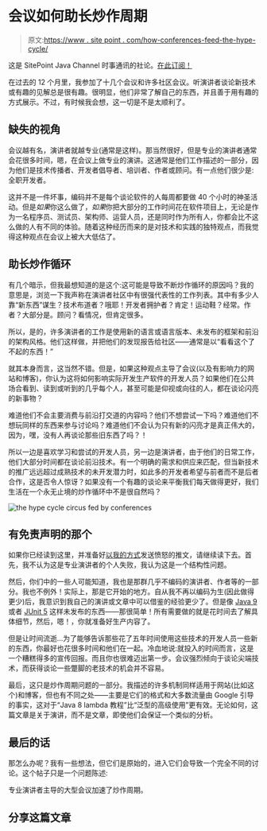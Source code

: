 # 会议如何助长炒作周期

> 原文:[https://www . site point . com/how-conferences-feed-the-hype-cycle/](https://www.sitepoint.com/how-conferences-feed-the-hype-cycle/)

这是 SitePoint Java Channel 时事通讯的社论。[在此订阅！](https://www.sitepoint.com/newsletter/)

在过去的 12 个月里，我参加了十几个会议和许多社区会议。听演讲者谈论新技术或有趣的见解总是很有趣。很明显，他们非常了解自己的东西，并且善于用有趣的方式展示。不过，有时候我会想，这一切是不是太顺利了。

## 缺失的视角

会议越有名，演讲者就越专业(通常是这样)。那当然很好，但是专业的演讲者通常会花很多时间，嗯，在会议上做专业的演讲。这通常是他们工作描述的一部分，因为他们是技术传播者、开发者倡导者、培训者、作者或顾问。有一点他们很少是:全职开发者。

这并不是一件坏事，编码并不是每个谈论软件的人每周都要做 40 个小时的神圣活动。但是*如果*你这么做了，*如果*你把大部分的工作时间花在软件项目上，无论是作为一名程序员、测试员、架构师、运营人员，还是同时作为所有人，你都会比不这么做的人有不同的体验。随着这种经历而来的是对技术和实践的独特观点，而我觉得这种观点在会议上被大大低估了。

## 助长炒作循环

有几个暗示，但我最想知道的是这个:这可能是导致不断炒作循环的原因吗？我的意思是，浏览一下我声称在演讲者社区中有很强代表性的工作列表。其中有多少人靠“新东西”谋生？技术布道者？哦耶！开发者拥护者？肯定！运动鞋？经常。作者？大部分是。顾问？看情况，但肯定很多。

所以，是的，许多演讲者的工作是使用新的语言或语言版本、未发布的框架和前沿的架构风格。他们这样做，并把他们的发现报告给社区——通常是以“看看这个了不起的东西！”

就其本身而言，这当然不错。但是，如果这种观点主导了会议(以及有影响力的网站和博客)，你认为这将如何影响实际开发生产软件的开发人员？如果他们在公共场合看到、读到或听到的几乎每个人，甚至可能是仰视或向往的人，都在谈论闪亮的新事物？

难道他们不会主要消费与前沿打交道的内容吗？他们不想尝试一下吗？难道他们不想玩同样的东西来参与讨论吗？难道他们不会认为只有新的闪亮才是真正伟大的，因为，嘿，没有人再谈论那些旧东西了吗？！

所以一边是喜欢学习和尝试的开发人员，另一边是演讲者，由于他们的日常工作，他们大部分时间都在谈论前沿技术。有一个明确的需求和供应来匹配，但当新技术的推广远远超过成熟技术的未开发潜力时，如此多的开发者希望与前者而不是后者合作，这是否令人惊讶？如果没有一个有趣的谈论来平衡我们每天做得更好，我们生活在一个永无止境的炒作循环中不是很自然吗？

![the hype cycle circus fed by conferences](../Images/1e781b40ac247810967e6f46ad4415fc.png)

## 有免责声明的那个

如果你已经读到这里，并准备好[以我的方式](https://twitter.com/intent/tweet?text=Shut%20up%20%40nipafx%2C%20who%20do%20you%20think%20you%20are%3F)发送愤怒的推文，请继续读下去。首先，我不认为这是专业演讲者的个人失败，我认为这是一个结构性问题。

然后，你们中的一些人可能知道，我也是那群几乎不编码的演讲者、作者等的一部分。我也不例外！实际上，那是它开始的地方。自从我不再以编码为生(因此做得更少)后，我意识到我自己的演讲或文章中可以借鉴的经验更少了。但是像 [Java 9](https://www.sitepoint.com/ultimate-guide-to-java-9/) 或者 [JUnit 5](http://blog.codefx.org/tag/junit-5/) 这样未发布的东西——那很简单！所有需要做的就是花时间去了解具体细节，然后，嗯！，你就准备好生产内容了。

但是让时间流逝…为了能够告诉那些花了五年时间使用这些技术的开发人员一些新的东西，你最好也花很多时间和他们在一起。冷血地说:就投入的时间而言，这是一个糟糕得多的宣传回报。而且你也很难迈出第一步。会议强烈倾向于谈论尖端技术，而获得谈论一些蹩脚的老技术的机会并不容易。

最后，这只是炒作周期问题的一部分。我描述的许多机制同样适用于网站(比如这个)和博客，但也有不同之处——主要是它们的格式和大多数流量由 Google 引导的事实，这对于“Java 8 lambda 教程”比“泛型的高级使用”更有效。无论如何，这篇文章是关于演讲，而不是文章，即使他们会保证一个类似的分析。

## 最后的话

那怎么办呢？我有一些想法，但它们是原始的，进入它们会导致一个完全不同的讨论。这个帖子只是一个问题陈述:

专业演讲者主导的大型会议加速了炒作周期。

## 分享这篇文章